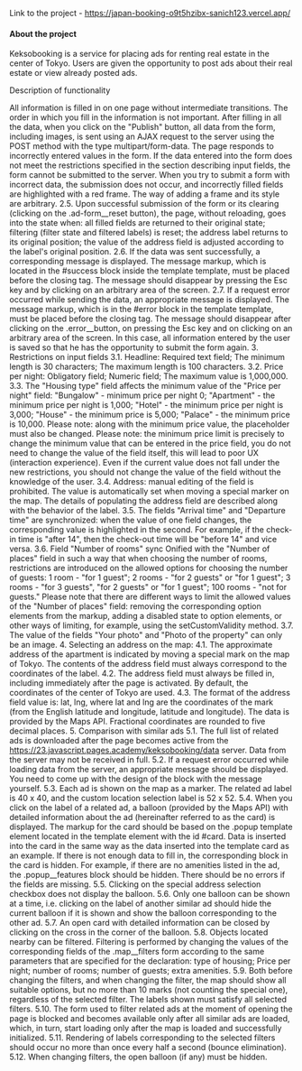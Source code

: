Link to the project - https://japan-booking-o9t5hzibx-sanich123.vercel.app/

#### About the project
Keksobooking is a service for placing ads for renting real estate in the center of Tokyo. Users are given the opportunity to post ads about their real estate or view already posted ads.

Description of functionality

All information is filled in on one page without intermediate transitions. The order in which you fill in the information is not important.
After filling in all the data, when you click on the "Publish" button, all data from the form, including images, is sent using an AJAX request to the server using the POST method with the type multipart/form-data.
The page responds to incorrectly entered values ​​in the form. If the data entered into the form does not meet the restrictions specified in the section describing input fields, the form cannot be submitted to the server. When you try to submit a form with incorrect data, the submission does not occur, and incorrectly filled fields are highlighted with a red frame. The way of adding a frame and its style are arbitrary.
2.5. Upon successful submission of the form or its clearing (clicking on the .ad-form__reset button), the page, without reloading, goes into the state when:
all filled fields are returned to their original state;
filtering (filter state and filtered labels) is reset;
the address label returns to its original position;
the value of the address field is adjusted according to the label's original position.
2.6. If the data was sent successfully, a corresponding message is displayed. The message markup, which is located in the #success block inside the template template, must be placed before the closing </body> tag. The message should disappear by pressing the Esc key and by clicking on an arbitrary area of ​​the screen.
2.7. If a request error occurred while sending the data, an appropriate message is displayed. The message markup, which is in the #error block in the template template, must be placed before the closing </body> tag. The message should disappear after clicking on the .error__button, on pressing the Esc key and on clicking on an arbitrary area of ​​the screen. In this case, all information entered by the user is saved so that he has the opportunity to submit the form again.
3. Restrictions on input fields
3.1. Headline:
Required text field;
The minimum length is 30 characters;
The maximum length is 100 characters.
3.2. Price per night:
Obligatory field;
Numeric field;
The maximum value is 1,000,000.
3.3. The "Housing type" field affects the minimum value of the "Price per night" field:
"Bungalow" - minimum price per night 0;
"Apartment" - the minimum price per night is 1,000;
"Hotel" - the minimum price per night is 3,000;
"House" - the minimum price is 5,000;
"Palace" - the minimum price is 10,000.
Please note: along with the minimum price value, the placeholder must also be changed.
Please note: the minimum price limit is precisely to change the minimum value that can be entered in the price field, you do not need to change the value of the field itself, this will lead to poor UX (interaction experience). Even if the current value does not fall under the new restrictions, you should not change the value of the field without the knowledge of the user.
3.4. Address: manual editing of the field is prohibited. The value is automatically set when moving a special marker on the map. The details of populating the address field are described along with the behavior of the label.
3.5. The fields "Arrival time" and "Departure time" are synchronized: when the value of one field changes, the corresponding value is highlighted in the second. For example, if the check-in time is "after 14", then the check-out time will be "before 14" and vice versa.
3.6. Field "Number of rooms" sync
Onified with the "Number of places" field in such a way that when choosing the number of rooms, restrictions are introduced on the allowed options for choosing the number of guests:
1 room - "for 1 guest";
2 rooms - "for 2 guests" or "for 1 guest";
3 rooms - "for 3 guests", "for 2 guests" or "for 1 guest";
100 rooms - "not for guests."
Please note that there are different ways to limit the allowed values ​​of the "Number of places" field: removing the corresponding option elements from the markup, adding a disabled state to option elements, or other ways of limiting, for example, using the setCustomValidity method.
3.7. The value of the fields "Your photo" and "Photo of the property" can only be an image.
4. Selecting an address on the map:
4.1. The approximate address of the apartment is indicated by moving a special mark on the map of Tokyo. The contents of the address field must always correspond to the coordinates of the label.
4.2. The address field must always be filled in, including immediately after the page is activated. By default, the coordinates of the center of Tokyo are used.
4.3. The format of the address field value is: lat, lng, where lat and lng are the coordinates of the mark (from the English latitude and longitude, latitude and longitude). The data is provided by the Maps API. Fractional coordinates are rounded to five decimal places.
5. Comparison with similar ads
5.1. The full list of related ads is downloaded after the page becomes active from the https://23.javascript.pages.academy/keksobooking/data server. Data from the server may not be received in full.
5.2. If a request error occurred while loading data from the server, an appropriate message should be displayed. You need to come up with the design of the block with the message yourself.
5.3. Each ad is shown on the map as a marker. The related ad label is 40 x 40, and the custom location selection label is 52 x 52.
5.4. When you click on the label of a related ad, a balloon (provided by the Maps API) with detailed information about the ad (hereinafter referred to as the card) is displayed. The markup for the card should be based on the .popup template element located in the template element with the id #card. Data is inserted into the card in the same way as the data inserted into the template card as an example. If there is not enough data to fill in, the corresponding block in the card is hidden. For example, if there are no amenities listed in the ad, the .popup__features block should be hidden. There should be no errors if the fields are missing.
5.5. Clicking on the special address selection checkbox does not display the balloon.
5.6. Only one balloon can be shown at a time, i.e. clicking on the label of another similar ad should hide the current balloon if it is shown and show the balloon corresponding to the other ad.
5.7. An open card with detailed information can be closed by clicking on the cross in the corner of the balloon.
5.8. Objects located nearby can be filtered. Filtering is performed by changing the values ​​of the corresponding fields of the .map__filters form according to the same parameters that are specified for the declaration:
type of housing;
Price per night;
number of rooms;
number of guests;
extra amenities.
5.9. Both before changing the filters, and when changing the filter, the map should show all suitable options, but no more than 10 marks (not counting the special one), regardless of the selected filter. The labels shown must satisfy all selected filters.
5.10. The form used to filter related ads at the moment of opening the page is blocked and becomes available only after all similar ads are loaded, which, in turn, start loading only after the map is loaded and successfully initialized.
5.11. Rendering of labels corresponding to the selected filters should occur no more than once every half a second (bounce elimination).
5.12. When changing filters, the open balloon (if any) must be hidden.
